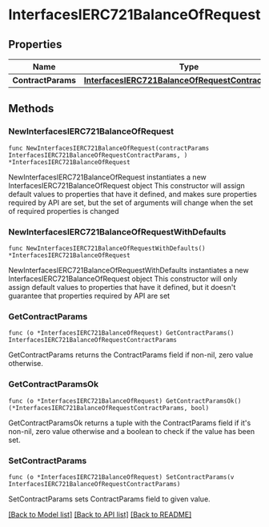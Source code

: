 # InterfacesIERC721BalanceOfRequest

## Properties

Name | Type | Description | Notes
------------ | ------------- | ------------- | -------------
**ContractParams** | [**InterfacesIERC721BalanceOfRequestContractParams**](InterfacesIERC721BalanceOfRequestContractParams.md) |  | 

## Methods

### NewInterfacesIERC721BalanceOfRequest

`func NewInterfacesIERC721BalanceOfRequest(contractParams InterfacesIERC721BalanceOfRequestContractParams, ) *InterfacesIERC721BalanceOfRequest`

NewInterfacesIERC721BalanceOfRequest instantiates a new InterfacesIERC721BalanceOfRequest object
This constructor will assign default values to properties that have it defined,
and makes sure properties required by API are set, but the set of arguments
will change when the set of required properties is changed

### NewInterfacesIERC721BalanceOfRequestWithDefaults

`func NewInterfacesIERC721BalanceOfRequestWithDefaults() *InterfacesIERC721BalanceOfRequest`

NewInterfacesIERC721BalanceOfRequestWithDefaults instantiates a new InterfacesIERC721BalanceOfRequest object
This constructor will only assign default values to properties that have it defined,
but it doesn't guarantee that properties required by API are set

### GetContractParams

`func (o *InterfacesIERC721BalanceOfRequest) GetContractParams() InterfacesIERC721BalanceOfRequestContractParams`

GetContractParams returns the ContractParams field if non-nil, zero value otherwise.

### GetContractParamsOk

`func (o *InterfacesIERC721BalanceOfRequest) GetContractParamsOk() (*InterfacesIERC721BalanceOfRequestContractParams, bool)`

GetContractParamsOk returns a tuple with the ContractParams field if it's non-nil, zero value otherwise
and a boolean to check if the value has been set.

### SetContractParams

`func (o *InterfacesIERC721BalanceOfRequest) SetContractParams(v InterfacesIERC721BalanceOfRequestContractParams)`

SetContractParams sets ContractParams field to given value.



[[Back to Model list]](../README.md#documentation-for-models) [[Back to API list]](../README.md#documentation-for-api-endpoints) [[Back to README]](../README.md)


